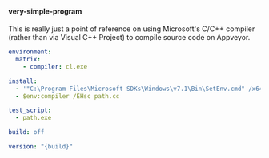 #### very-simple-program

This is really just a point of reference on using Microsoft's C/C++ compiler (rather than via Visual C++ Project) 
to compile source code on Appveyor.

```yaml
environment:
  matrix:
    - compiler: cl.exe

install:
  - '"C:\Program Files\Microsoft SDKs\Windows\v7.1\Bin\SetEnv.cmd" /x64'
  - $env:compiler /EHsc path.cc

test_script:
  - path.exe

build: off

version: "{build}"
```
